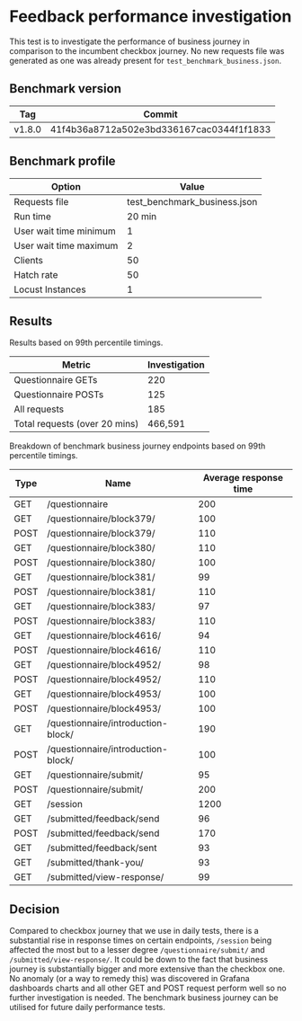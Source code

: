 # Feedback performance investigation

This test is to investigate the performance of business journey in comparison to the incumbent checkbox journey. No new requests file was generated as one was already present for `test_benchmark_business.json`.

## Benchmark version

| Tag | Commit |
|--------|-------|
| v1.8.0  | 41f4b36a8712a502e3bd336167cac0344f1f1833

## Benchmark profile

| Option | Value |
|--------|-------|
| Requests file | test_benchmark_business.json |
| Run time | 20 min |
| User wait time minimum | 1 |
| User wait time maximum | 2 |
| Clients | 50 |
| Hatch rate | 50 |
| Locust Instances | 1 |

## Results

Results based on 99th percentile timings.

| Metric |  Investigation |
|--------|---------------|
| Questionnaire GETs | 220 |
| Questionnaire POSTs | 125 |
| All requests | 185 |
| Total requests (over 20 mins) | 466,591 |

Breakdown of benchmark business journey endpoints based on 99th percentile timings.

| Type | Name | Average response time |
|-----|----------------|----|
| GET | /questionnaire | 200 |
| GET | /questionnaire/block379/ | 100 |
| POST | /questionnaire/block379/ | 110 |
| GET | /questionnaire/block380/ | 110 |
| POST | /questionnaire/block380/ | 100 |
| GET | /questionnaire/block381/ | 99 |
| POST | /questionnaire/block381/ | 110 |
| GET | /questionnaire/block383/ | 97 |
| POST | /questionnaire/block383/ | 110 |
| GET | /questionnaire/block4616/ | 94 |
| POST | /questionnaire/block4616/ | 110 |
| GET | /questionnaire/block4952/ | 98 |
| POST | /questionnaire/block4952/ | 110 |
| GET | /questionnaire/block4953/ | 100 |
| POST | /questionnaire/block4953/ | 100 |
| GET | /questionnaire/introduction-block/ | 190 |
| POST | /questionnaire/introduction-block/ | 100 |
| GET | /questionnaire/submit/ | 95 |
| POST | /questionnaire/submit/ | 200 |
| GET | /session | 1200 |
| GET | /submitted/feedback/send | 96 |
| POST | /submitted/feedback/send | 170 |
| GET | /submitted/feedback/sent |93 |
| GET | /submitted/thank-you/ | 93 |
| GET | /submitted/view-response/ | 99 |


## Decision

Compared to checkbox journey that we use in daily tests, there is a substantial rise in response times on certain endpoints, `/session` being affected the most but to a lesser degree `/questionnaire/submit/` and `/submitted/view-response/`. It could be down to the fact that business journey is substantially bigger and more extensive than the checkbox one. No anomaly (or a way to remedy this) was discovered in Grafana dashboards charts and all other GET and POST request perform well so no further investigation is needed.
The benchmark business journey can be utilised for future daily performance tests.